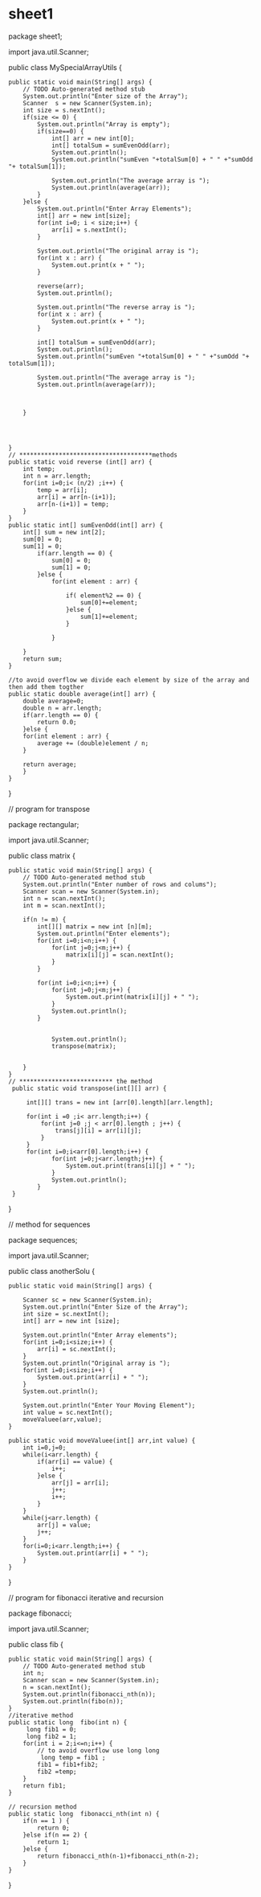 # sheet1

package sheet1;

import java.util.Scanner;

public class MySpecialArrayUtils {

	public static void main(String[] args) {
		// TODO Auto-generated method stub
		System.out.println("Enter size of the Array");
		Scanner  s = new Scanner(System.in);
		int size = s.nextInt();
		if(size <= 0) {
			System.out.println("Array is empty");
			if(size==0) {
				int[] arr = new int[0];
				int[] totalSum = sumEvenOdd(arr);
				System.out.println();
				System.out.println("sumEven "+totalSum[0] + " " +"sumOdd "+ totalSum[1]);
				
				System.out.println("The average array is ");
				System.out.println(average(arr));
			}
		}else {
			System.out.println("Enter Array Elements");
			int[] arr = new int[size];
			for(int i=0; i < size;i++) {
				arr[i] = s.nextInt();		
			}
			
			System.out.println("The original array is ");
			for(int x : arr) {
				System.out.print(x + " ");
			}
			
			reverse(arr);
			System.out.println();
			
			System.out.println("The reverse array is ");
			for(int x : arr) {
				System.out.print(x + " ");
			}
			
			int[] totalSum = sumEvenOdd(arr);
			System.out.println();
			System.out.println("sumEven "+totalSum[0] + " " +"sumOdd "+ totalSum[1]);
			
			System.out.println("The average array is ");
			System.out.println(average(arr));
			
			
			
		}
		
		
		
		
	}
	// *************************************methods
	public static void reverse (int[] arr) {
		int temp;
		int n = arr.length;
		for(int i=0;i< (n/2) ;i++) {
			temp = arr[i];
			arr[i] = arr[n-(i+1)];
			arr[n-(i+1)] = temp;
		}
	}
	public static int[] sumEvenOdd(int[] arr) {
		int[] sum = new int[2];
		sum[0] = 0;
		sum[1] = 0;
			if(arr.length == 0) {
				sum[0] = 0;
				sum[1] = 0;
			}else {
				for(int element : arr) {
					
					if( element%2 == 0) {
						sum[0]+=element;
					}else {
						sum[1]+=element;
					}
					
			    }
			
		}
		return sum;
	}
	
	//to avoid overflow we divide each element by size of the array and then add them togther
	public static double average(int[] arr) {
		double average=0;
		double n = arr.length;
		if(arr.length == 0) {
			return 0.0;
		}else {
		for(int element : arr) {
			average += (double)element / n;
		}
		
		return average;
		}
	}
	

}



// program for transpose


package rectangular;

import java.util.Scanner;

public class matrix {

	public static void main(String[] args) {
		// TODO Auto-generated method stub
		System.out.println("Enter number of rows and colums");
		Scanner scan = new Scanner(System.in);
		int n = scan.nextInt();
		int m = scan.nextInt();
		
		if(n != m) {
			int[][] matrix = new int [n][m];
			System.out.println("Enter elements");
			for(int i=0;i<n;i++) {
				for(int j=0;j<m;j++) {
					matrix[i][j] = scan.nextInt();
				}
			}
			
			for(int i=0;i<n;i++) {
				for(int j=0;j<m;j++) {
					System.out.print(matrix[i][j] + " ");
				}
				System.out.println();
			}
						
			
				System.out.println();
				transpose(matrix);
			
			
		}
	}
	// ************************** the method
	 public static void transpose(int[][] arr) {
		
		 int[][] trans = new int [arr[0].length][arr.length];
		 
		 for(int i =0 ;i< arr.length;i++) {
			 for(int j=0 ;j < arr[0].length ; j++) {
				 trans[j][i] = arr[i][j];
			 }
		 }
		 for(int i=0;i<arr[0].length;i++) {
				for(int j=0;j<arr.length;j++) {
					System.out.print(trans[i][j] + " ");
				}
				System.out.println();
			}
	 }


}


// method for sequences


package sequences;

import java.util.Scanner;

public class anotherSolu {

	public static void main(String[] args) {
		
		Scanner sc = new Scanner(System.in);
		System.out.println("Enter Size of the Array");
		int size = sc.nextInt();
		int[] arr = new int [size];
		
		System.out.println("Enter Array elements");
		for(int i=0;i<size;i++) {
			arr[i] = sc.nextInt();
		}
		System.out.println("Original array is ");
		for(int i=0;i<size;i++) {
			System.out.print(arr[i] + " ");
		}
		System.out.println();
		
		System.out.println("Enter Your Moving Element");
		int value = sc.nextInt();
		moveValuee(arr,value);
	}
	
	public static void moveValuee(int[] arr,int value) {
		int i=0,j=0;
		while(i<arr.length) {
			if(arr[i] == value) {
				i++;
			}else {
				arr[j] = arr[i];
				j++;
				i++;
			}
		}
		while(j<arr.length) {
			arr[j] = value;
			j++;
		}
		for(i=0;i<arr.length;i++) {
			System.out.print(arr[i] + " ");
		}
	}
}

// program for fibonacci iterative and recursion 



package fibonacci;

import java.util.Scanner;

public class fib {

	public static void main(String[] args) {
		// TODO Auto-generated method stub
		int n;
		Scanner scan = new Scanner(System.in);
		n = scan.nextInt();
		System.out.println(fibonacci_nth(n));
		System.out.println(fibo(n));
	}
	//iterative method
	public static long  fibo(int n) {
		 long fib1 = 0;
		 long fib2 = 1;
		for(int i = 2;i<=n;i++) {
			// to avoid overflow use long long
			 long temp = fib1 ;
			fib1 = fib1+fib2;
			fib2 =temp;
		}
		return fib1;
	}
	
	// recursion method 
	public static long  fibonacci_nth(int n) {
		if(n == 1 ) {
			return 0;
		}else if(n == 2) {
			return 1;
		}else {
			return fibonacci_nth(n-1)+fibonacci_nth(n-2);
		}
	}
}



